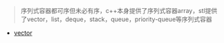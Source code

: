 > 序列式容器都可序但未必有序，c++本身提供了序列式容器array，stl提供了vector，list，deque，stack，queue，priority-queue等序列式容器
>   
* [vector](/chapter3/vector.md)